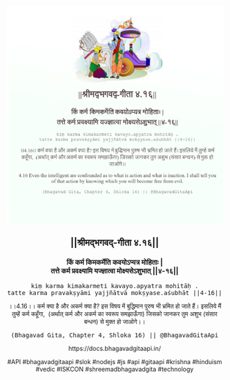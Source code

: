 <img src="../../asset/BG_4_16.png"/>
<center><h2>||श्रीमद्‍भगवद्‍-गीता ४.१६||</h2>
<h3>किं कर्म किमकर्मेति कवयोऽप्यत्र मोहिताः |<br/>तत्ते कर्म प्रवक्ष्यामि यज्ज्ञात्वा मोक्ष्यसेऽशुभात् ||४-१६||</h3>
<pre>kiṃ karma kimakarmeti kavayo.apyatra mohitāḥ .<br/>tatte karma pravakṣyāmi yajjñātvā mokṣyase.aśubhāt ||4-16||</pre>
<p>।।4.16।। कर्म क्या है और अकर्म क्या है? इस विषय में बुद्धिमान पुरुष भी भ्रमित हो जाते हैं। इसलिये मैं तुम्हें कर्म कहूँगा,  (अर्थात् कर्म और अकर्म का स्वरूप समझाऊँगा) जिसको जानकर तुम अशुभ (संसार बन्धन) से मुक्त हो जाओगे।।</p>
<pre>(Bhagavad Gita, Chapter 4, Shloka 16) || @BhagavadGitaApi</pre><p>https://docs.bhagavadgitaapi.in/</p><p>#API #bhagavadgitaapi #slok #nodejs #js #api #gitaapi #krishna #hinduism #vedic #ISKCON #shreemadbhagavadgita #technology</p></center>